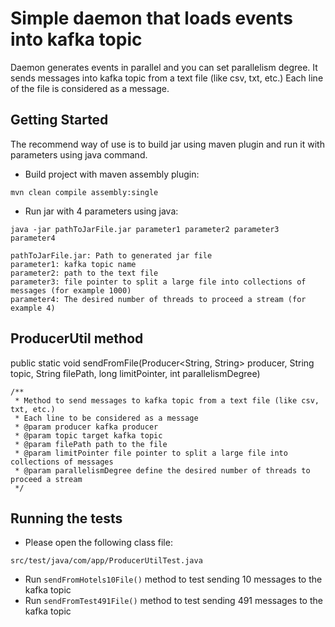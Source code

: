 # Simple daemon that loads events into kafka topic

Daemon generates events in parallel and you can set parallelism degree.
It sends messages into kafka topic from a text file (like csv, txt, etc.)
Each line of the file is considered as a message.

## Getting Started

The recommend way of use is to build jar using maven plugin and run it with parameters using java command.

* Build project with maven assembly plugin:
```
mvn clean compile assembly:single
```
* Run jar with 4 parameters using java:
```
java -jar pathToJarFile.jar parameter1 parameter2 parameter3 parameter4

pathToJarFile.jar: Path to generated jar file
parameter1: kafka topic name
parameter2: path to the text file
parameter3: file pointer to split a large file into collections of messages (for example 1000)
parameter4: The desired number of threads to proceed a stream (for example 4)
```

## ProducerUtil method

public static void sendFromFile(Producer<String, String> producer, String topic, String filePath, long limitPointer, int parallelismDegree)

    /**
     * Method to send messages to kafka topic from a text file (like csv, txt, etc.)
     * Each line to be considered as a message
     * @param producer kafka producer
     * @param topic target kafka topic
     * @param filePath path to the file
     * @param limitPointer file pointer to split a large file into collections of messages
     * @param parallelismDegree define the desired number of threads to proceed a stream
     */
     
## Running the tests

* Please open the following class file:
```
src/test/java/com/app/ProducerUtilTest.java
```
* Run `sendFromHotels10File()` method to test sending 10 messages to the kafka topic
* Run `sendFromTest491File()` method to test sending 491 messages to the kafka topic